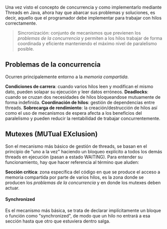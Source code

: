 Una vez visto el concepto de concurrencia y como implementarlo mediante Threads en Java, ahora hay que abarcar sus problemas y soluciones, es decir, aquello que el programador debe implementar para trabajar con hilos correctamente.

> Sincronización: conjunto de mecanismos que previenen los *problemas de la concurrencia* y permiten a los hilos trabajar de forma coordinada y eficiente manteniendo el máximo nivel de paralelismo posible.

## Problemas de la concurrencia
Ocurren principalemente entorno a la *memoria compartida*.

**Condiciones de carrera**: cuando varios hilos leen y modifican el mismo dato, pueden solapar su ejecución y leer datos erróneos.
**Deadlocks**: cuando se cruzan dos necesidades de hilos bloqueandose mutuamente de forma indefinida.
**Coordinación de hilos**: gestión de dependencias entre threads.
**Sobrecarga de rendimiento**: la creación/destrucción de hilos así como el uso de mecanismos de espera afecta a los beneficios del paralelismo y pueden reducir la rentabilidad de trabajar concurrentemente. 


## Mutexes (MUTual EXclusion)
Son el mecanismo más básico de gestión de threads, se basan en el principio de "uno a la vez" haciendo un bloqueo explícito a todos los demás threads en ejecución (pasan a estado WAITING). Para entender su funcionamiento, hay que hacer referencia al término que aluden:

**Sección crítica**: zona específica del código en que se produce el acceso a memoria compartida por parte de varios hilos, es la zona donde se producen los *problemas de la concurrencia* y en donde los mutexes deben actuar.

#### Synchronized
Es el mecanismo más básica, se trata de declarar implícitamente un bloque o función como "synchronized", de modo que un hilo no entrará a esa sección hasta que otro que estuviera dentro salga.
